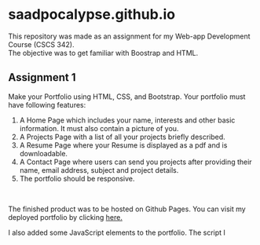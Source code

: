 # saadpocalypse.github.io

This repository was made as an assignment for my Web-app Development Course (CSCS 342). <br>
The objective was to get familiar with Boostrap and HTML. 

## Assignment 1
Make your Portfolio using HTML, CSS, and Bootstrap. Your portfolio must have following features:
1. A Home Page which includes your name, interests and other basic information. It must also contain a picture of you.
2. A Projects Page with a list of all your projects briefly described.
3. A Resume Page where your Resume is displayed as a pdf and is downloadable.
4. A Contact Page where users can send you projects after providing their name, email address, subject and project details.
5. The portfolio should be responsive.
<br>

The finished product was to be hosted on Github Pages. You can visit my deployed portfolio by clicking [here.](https://saadpocalypse.github.io)

I also added some JavaScript elements to the portfolio.
The script I
